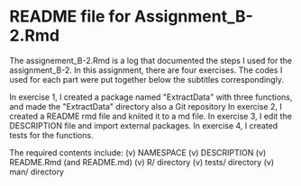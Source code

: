 # README file for Assignment_B-2.Rmd

The assignement_B-2.Rmd is a log that documented the steps I used for the assignment_B-2. In this assignment, there are four exercises. The codes I used for each part were put together below the subtitles correspondingly.

In exercise 1, I created a package named "ExtractData" with three functions, and made the "ExtractData" directory also a Git repository
In exercise 2, I created a README rmd file and kniited it to a md file.
In exercise 3, I edit the DESCRIPTION file and import external packages.
In exercise 4, I created tests for the functions.

The required contents include: 
  (v) NAMESPACE
  (v) DESCRIPTION
  (v) README.Rmd (and README.md)
  (v) R/ directory
  (v) tests/ directory
  (v) man/ directory
  
  
